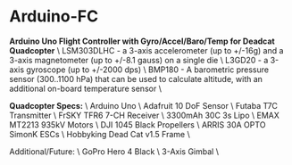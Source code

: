 # Arduino-FC
<b>Arduino Uno Flight Controller with Gyro/Accel/Baro/Temp for Deadcat Quadcopter</b> \\
LSM303DLHC - a 3-axis accelerometer (up to +/-16g) and a 3-axis magnetometer (up to +/-8.1 gauss) on a single die \\
L3GD20 - a 3-axis gyroscope (up to +/-2000 dps) \\
BMP180 - A barometric pressure sensor (300..1100 hPa) that can be used to calculate altitude, with an additional on-board temperature sensor \\

<b>Quadcopter Specs:</b> \\
Arduino Uno \\
Adafruit 10 DoF Sensor \\
Futaba T7C Transmitter \\
FrSKY TFR6 7-CH Receiver \\
3300mAh 30C 3s Lipo \\
EMAX MT2213 935kV Motors \\
DJI 1045 Black Propellers \\
ARRIS 30A OPTO SimonK ESCs \\
Hobbyking Dead Cat v1.5 Frame \\

Additional/Future: \\
GoPro Hero 4 Black \\
3-Axis Gimbal \\
